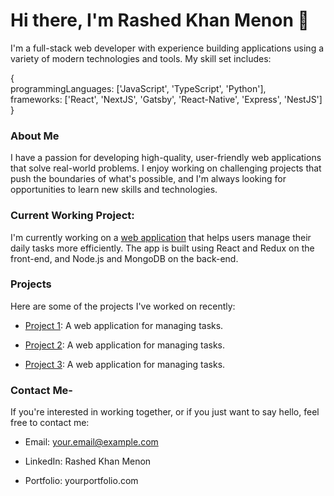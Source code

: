 # Hi there, I'm Rashed Khan Menon 👋

I'm a full-stack web developer with experience building applications using a variety of modern technologies and tools. My skill set includes:

{<br>
  programmingLanguages: ['JavaScript', 'TypeScript', 'Python'],<br>
  frameworks: ['React', 'NextJS', 'Gatsby', 'React-Native', 'Express', 'NestJS']
}

### About Me

I have a passion for developing high-quality, user-friendly web applications that solve real-world problems. I enjoy working on challenging projects that push the boundaries of what's possible, and I'm always looking for opportunities to learn new skills and technologies.



### Current Working Project:

I'm currently working on a [web application](https://github.com/example/project1) that helps users manage their daily tasks more efficiently. The app is built using React and Redux on the front-end, and Node.js and MongoDB on the back-end.


### Projects

Here are some of the projects I've worked on recently:

* [Project 1](https://github.com/example/project1): A web application for managing tasks.

* [Project 2](https://github.com/example/project1): A web application for managing tasks.

* [Project 3](https://github.com/example/project1): A web application for managing tasks.

### Contact Me-

If you're interested in working together, or if you just want to say hello, feel free to contact me:

* Email: your.email@example.com

* LinkedIn: Rashed Khan Menon

* Portfolio: yourportfolio.com

